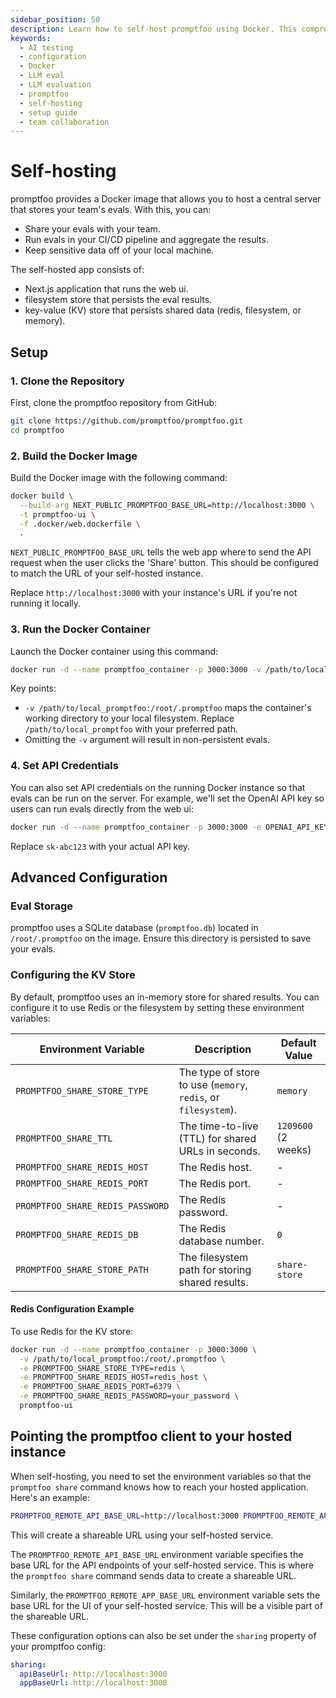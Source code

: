 ```yaml
---
sidebar_position: 50
description: Learn how to self-host promptfoo using Docker. This comprehensive guide walks you through setup, configuration, and troubleshooting for your own instance.
keywords:
  - AI testing
  - configuration
  - Docker
  - LLM eval
  - LLM evaluation
  - promptfoo
  - self-hosting
  - setup guide
  - team collaboration
---
```


# Self-hosting

promptfoo provides a Docker image that allows you to host a central server that stores your team's evals. With this, you can:

- Share your evals with your team.
- Run evals in your CI/CD pipeline and aggregate the results.
- Keep sensitive data off of your local machine.

The self-hosted app consists of:

- Next.js application that runs the web ui.
- filesystem store that persists the eval results.
- key-value (KV) store that persists shared data (redis, filesystem, or memory).

## Setup

### 1. Clone the Repository

First, clone the promptfoo repository from GitHub:

```sh
git clone https://github.com/promptfoo/promptfoo.git
cd promptfoo
```

### 2. Build the Docker Image

Build the Docker image with the following command:

```sh
docker build \
  --build-arg NEXT_PUBLIC_PROMPTFOO_BASE_URL=http://localhost:3000 \
  -t promptfoo-ui \
  -f .docker/web.dockerfile \
  .
```

`NEXT_PUBLIC_PROMPTFOO_BASE_URL` tells the web app where to send the API request when the user clicks the 'Share' button. This should be configured to match the URL of your self-hosted instance.

Replace `http://localhost:3000` with your instance's URL if you're not running it locally.

### 3. Run the Docker Container

Launch the Docker container using this command:

```sh
docker run -d --name promptfoo_container -p 3000:3000 -v /path/to/local_promptfoo:/root/.promptfoo promptfoo-ui
```

Key points:

- `-v /path/to/local_promptfoo:/root/.promptfoo` maps the container's working directory to your local filesystem. Replace `/path/to/local_promptfoo` with your preferred path.
- Omitting the `-v` argument will result in non-persistent evals.

### 4. Set API Credentials

You can also set API credentials on the running Docker instance so that evals can be run on the server. For example, we'll set the OpenAI API key so users can run evals directly from the web ui:

```sh
docker run -d --name promptfoo_container -p 3000:3000 -e OPENAI_API_KEY=sk-abc123 promptfoo-ui
```

Replace `sk-abc123` with your actual API key.

## Advanced Configuration

### Eval Storage

promptfoo uses a SQLite database (`promptfoo.db`) located in `/root/.promptfoo` on the image. Ensure this directory is persisted to save your evals.

### Configuring the KV Store

By default, promptfoo uses an in-memory store for shared results. You can configure it to use Redis or the filesystem by setting these environment variables:

| Environment Variable             | Description                                                    | Default Value       |
| -------------------------------- | -------------------------------------------------------------- | ------------------- |
| `PROMPTFOO_SHARE_STORE_TYPE`     | The type of store to use (`memory`, `redis`, or `filesystem`). | `memory`            |
| `PROMPTFOO_SHARE_TTL`            | The time-to-live (TTL) for shared URLs in seconds.             | `1209600` (2 weeks) |
| `PROMPTFOO_SHARE_REDIS_HOST`     | The Redis host.                                                | -                   |
| `PROMPTFOO_SHARE_REDIS_PORT`     | The Redis port.                                                | -                   |
| `PROMPTFOO_SHARE_REDIS_PASSWORD` | The Redis password.                                            | -                   |
| `PROMPTFOO_SHARE_REDIS_DB`       | The Redis database number.                                     | `0`                 |
| `PROMPTFOO_SHARE_STORE_PATH`     | The filesystem path for storing shared results.                | `share-store`       |

#### Redis Configuration Example

To use Redis for the KV store:

```sh
docker run -d --name promptfoo_container -p 3000:3000 \
  -v /path/to/local_promptfoo:/root/.promptfoo \
  -e PROMPTFOO_SHARE_STORE_TYPE=redis \
  -e PROMPTFOO_SHARE_REDIS_HOST=redis_host \
  -e PROMPTFOO_SHARE_REDIS_PORT=6379 \
  -e PROMPTFOO_SHARE_REDIS_PASSWORD=your_password \
  promptfoo-ui
```

## Pointing the promptfoo client to your hosted instance

When self-hosting, you need to set the environment variables so that the `promptfoo share` command knows how to reach your hosted application. Here's an example:

```sh
PROMPTFOO_REMOTE_API_BASE_URL=http://localhost:3000 PROMPTFOO_REMOTE_APP_BASE_URL=http://localhost:3000 promptfoo share -y
```

This will create a shareable URL using your self-hosted service.

The `PROMPTFOO_REMOTE_API_BASE_URL` environment variable specifies the base URL for the API endpoints of your self-hosted service. This is where the `promptfoo share` command sends data to create a shareable URL.

Similarly, the `PROMPTFOO_REMOTE_APP_BASE_URL` environment variable sets the base URL for the UI of your self-hosted service. This will be a visible part of the shareable URL.

These configuration options can also be set under the `sharing` property of your promptfoo config:

```yaml
sharing:
  apiBaseUrl: http://localhost:3000
  appBaseUrl: http://localhost:3000
```
